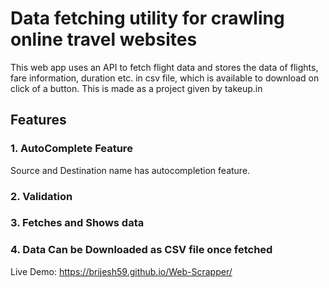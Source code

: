 # Data fetching utility for crawling online travel websites
This web app uses an API to fetch flight data and stores the data of flights, fare information, duration etc. in csv file, which is available to download on click of a button.
This is made as a project given by takeup.in

## Features

### 1. AutoComplete Feature
Source and Destination name has autocompletion feature.

### 2. Validation

### 3. Fetches and Shows data

### 4. Data Can be Downloaded as CSV file once fetched

Live Demo: https://brijesh59.github.io/Web-Scrapper/
